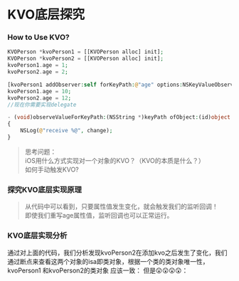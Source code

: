 # KVO底层探究
### How to Use KVO?
```php
KVOPerson *kvoPerson1 = [[KVOPerson alloc] init];
KVOPerson *kvoPerson2 = [[KVOPerson alloc] init];
kvoPerson1.age = 1;
kvoPerson2.age = 2;

[kvoPerson1 addObserver:self forKeyPath:@"age" options:NSKeyValueObservingOptionNew context:nil];
kvoPerson1.age = 10;
kvoPerson2.age = 12;
//现在你需要实现delegate

- (void)observeValueForKeyPath:(NSString *)keyPath ofObject:(id)object change:(NSDictionary<NSKeyValueChangeKey,id> *)change context:(void *)context
{
	NSLog(@"receive %@", change);
}
```
> 思考问题：<br>
iOS用什么方式实现对一个对象的KVO？（KVO的本质是什么？）<br>
如何手动触发KVO?<br>

### 探究KVO底层实现原理
> 从代码中可以看到，只要属性值发生变化，就会触发我们的监听回调！<br>
即使我们重写age属性值，监听回调也可以正常运行。

### KVO底层实现分析

通过对上面的代码，我们分析发现kvoPerson2在添加kvo之后发生了变化，我们通过断点来查看这两个对象的isa即类对象，根据一个类的类对象唯一性，kvoPerson1 和kvoPerson2的类对象
应该一致：
但是😲😲😲😲：
